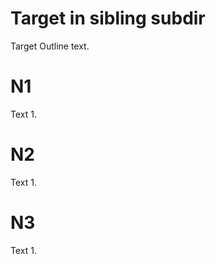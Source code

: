 # Target in sibling subdir <!-- Metadata: type: Outline; created: 2018-05-21 11:19:44; reads: 9; read: 2018-05-21 11:40:57; revision: 9; modified: 2018-05-21 11:40:57; importance: 0/5; urgency: 0/5; -->
Target Outline text.

# N1 <!-- Metadata: type: Note; created: 2018-05-21 11:19:44; reads: 4; read: 2018-05-21 11:40:47; revision: 2; modified: 2018-05-21 11:40:47; -->
Text 1.

# N2 <!-- Metadata: type: Note; created: 2018-05-21 11:19:44; reads: 4; read: 2018-05-21 11:40:52; revision: 2; modified: 2018-05-21 11:40:52; -->
Text 1.

# N3 <!-- Metadata: type: Note; created: 2018-05-21 11:19:44; reads: 3; read: 2018-05-21 11:40:57; revision: 2; modified: 2018-05-21 11:40:57; -->
Text 1.
